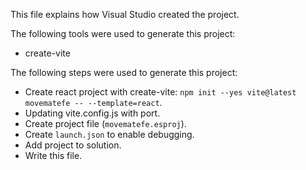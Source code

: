 This file explains how Visual Studio created the project.

The following tools were used to generate this project:
- create-vite

The following steps were used to generate this project:
- Create react project with create-vite: `npm init --yes vite@latest movematefe -- --template=react`.
- Updating vite.config.js with port.
- Create project file (`movematefe.esproj`).
- Create `launch.json` to enable debugging.
- Add project to solution.
- Write this file.

